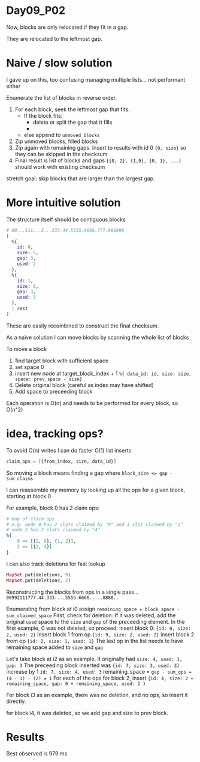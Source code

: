# Day09_P02

Now, blocks are only relocated if they fit in a gap.

They are relocated to the leftmost gap.

# Naive / slow solution

I gave up on this, too confusing managing multiple lists... not performant either

Enumerate the list of blocks in reverse order.

1. For each block, seek the leftmost gap that fits.
   - If the block fits:
     - delete or split the gap that it fills
     -
   - else append to `unmoved_blocks`
2. Zip unmoved blocks, filled blocks
3. Zip again with remaining gaps. Insert to results with id 0 `{0, size}` so they can be skipped in the checksum
4. Final result is list of blocks and gaps `[{0, 2}, {1,9}, {0, 1}, ...]` should work with existing checksum

stretch goal: skip blocks that are larger than the largest gap.

# More intuitive solution

The structure itself should be contiguous blocks

```elixir
# 00...111...2...333.44.5555.6666.777.888899
[
  %{
    id: 0,
    size: 5,
    gap: 3,
    used: 2
  },
  %{
    id: 1,
    size: 6,
    gap: 3,
    used: 3
  },
  | rest
]
```

These are easily recombined to construct the final checksum.

As a naive solution I can move blocks by scanning the whole list of blocks

To move a block

1. find target block with sufficient space
2. set space 0
3. insert new node at target_block_index + 1 `%{ data_id: id, size: size, space: prev_space - size}`
4. Delete original block (careful as index may have shifted)
5. Add space to preceeding block

Each operation is O(n) and needs to be performed for every block, so O(n^2)

# idea, tracking ops?

To avoid O(n) writes I can do faster O(1) list inserts

```elixir
claim_ops = [{from_index, size, data_id}]
```

So moving a block means finding a gap where `block_size <= gap - sum_claims`

I can reassemble my memory by looking up all the ops for a given block, starting at block 0

For example, block 0 has 2 claim ops:

```elixir
# map of claim ops
# e.g. node 0 has 2 slots claimed by "9" and 1 slot claimed by "2"
# node 2 had 2 slots claimed by "4"
%{
    0 => [{2, 9}, {1, 2}],
    2 => [{2, 4}]
}
```

I can also track deletions for fast lookup

```elixir
MapSet.put(deletions, 9)
MapSet.put(deletions, 2)
```

Reconstructing the blocks from ops in a single pass...
`00992111777.44.333....5555.6666.....8888..`

Enumerating from block at i0
assign `remaining_space = block_space - sum_claimed_space`
First, check for deletion. If it was deleted, add the original `used` space to the `size` and `gap` of the preceeding element.
In the first example, 0 was not deleted, so proceed: insert block 0: `{id: 0, size: 2, used: 2}`
insert block 1 from op `{id: 9, size: 2, used: 2}`
insert block 2 from op `{id: 2, size: 1, used: 1}`
The last op in the list needs to have remaining space added to `size` and `gap`

Let's take block at i2 as an example. It originally had `size: 4, used: 1, gap: 3`
The preceeding block inserted was `{id: 7, size: 3, used: 3}`
increase by 1 `id: 7, size: 4, used: 3`
remaining_space = `gap - sum_ops = (4 - 1) - (2) = 1`
For each of the ops for block 2, insert `{id: 4, size: 2 + remaining_space, gap: 0 + remaining_space, used: 2 }`

For block i3 as an example, there was no deletion, and no ops, so insert it directly.

for block i4, it was deleted, so we add gap and size to prev block.

# Results

Best observed is 979 ms
